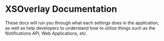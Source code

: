 # **XSOverlay Documentation**

These docs will run you through what each settings does in the application, as well as help developers to understand how to utilize things such as the Notifications API, Web Applications, etc.


